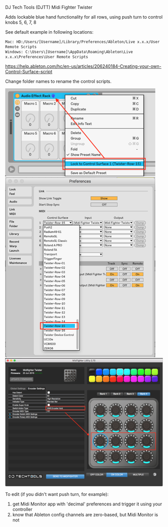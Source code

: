 DJ Tech Tools (DJTT) Midi Fighter Twister

Adds lockable blue hand functionality for all rows, using push turn to control knobs 5, 6, 7, 8

See default example in following locations:

    Mac: HD:/Users/[Username]/Library/Preferences/Ableton/Live x.x.x/User Remote Scripts
    Windows: C:\Users\[Username]\AppData\Roaming\Ableton\Live x.x.x\Preferences\User Remote Scripts

https://help.ableton.com/hc/en-us/articles/206240184-Creating-your-own-Control-Surface-script

Change folder names to rename the control scripts.

<img src='./images/blue-hand-lock-to-row.png' width='480' />
<img src='./images/control-surface-row.png' width='480' />
<img src='./images/midi-fighter-utility.png' width='640' />

To edit (if you didn't want push turn, for example):
1. get Midi Monitor app with 'decimal' preferences and trigger it using your controller
2. know that Ableton config channels are zero-based, but Midi Monitor is not
